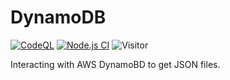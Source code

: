 # DynamoDB
[![CodeQL](https://github.com/Masrik-Dahir/DynamoDB/actions/workflows/codeql-analysis.yml/badge.svg)](https://github.com/Masrik-Dahir/DynamoDB/actions/workflows/codeql-analysis.yml)
[![Node.js CI](https://github.com/Masrik-Dahir/DynamoDB/actions/workflows/node_js.yml/badge.svg)](https://github.com/Masrik-Dahir/DynamoDB/actions/workflows/node_js.yml)
![Visitor](https://visitor-badge.laobi.icu/badge?page_id=Masrik-Dahir.repoName)

Interacting with AWS DynamoBD to get JSON files.
